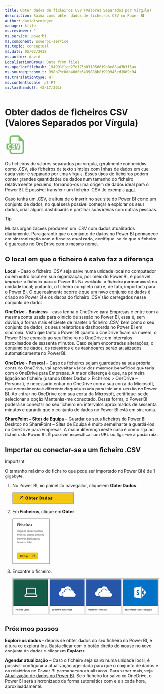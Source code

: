 ```yaml
---
title: Obter dados de ficheiros CSV (Valores Separados por Vírgula)
description: Saiba como obter dados de ficheiros CSV no Power BI
author: davidiseminger
manager: kfile
ms.reviewer: ''
ms.service: powerbi
ms.component: powerbi-service
ms.topic: conceptual
ms.date: 05/02/2018
ms.author: davidi
LocalizationGroup: Data from files
ms.openlocfilehash: 194993f1cd27e173b831850639b8e88a43b3f5aa
ms.sourcegitcommit: 998b79c0dd46d0e5439888b83999945ed1809c94
ms.translationtype: HT
ms.contentlocale: pt-PT
ms.lasthandoff: 05/17/2018
---
```

# <a name="get-data-from-comma-separated-value-csv-files"></a>Obter dados de ficheiros CSV (Valores Separados por Vírgula)
![](media/service-comma-separated-value-files/csv_icon.png)

Os ficheiros de valores separados por vírgula, geralmente conhecidos como .CSV, são ficheiros de texto simples com linhas de dados em que cada valor é separado por uma vírgula. Esses tipos de ficheiros podem conter grandes quantidades de dados num tamanho do ficheiro relativamente pequeno, tornando-os uma origem de dados ideal para o Power BI. É possível transferir um ficheiro .CSV de exemplo [aqui](http://go.microsoft.com/fwlink/?LinkID=619356).

Caso tenha um .CSV, é altura de o inserir no seu site do Power BI como um conjunto de dados, no qual será possível começar a explorar os seus dados, criar alguns dashboards e partilhar suas ideias com outras pessoas.

>[!TIP]
>Muitas organizações produzem um .CSV com dados atualizados diariamente. Para garantir que o conjunto de dados no Power BI permanece em sincronização com o ficheiro atualizado, certifique-se de que o ficheiro é guardado no OneDrive com o mesmo nome.

## <a name="where-your-file-is-saved-makes-a-difference"></a>O local em que o ficheiro é salvo faz a diferença
**Local** - Caso o ficheiro .CSV seja salvo numa unidade local no computador ou em outro local em sua organização, por meio do Power BI, é possível *importar* o ficheiro para o Power BI. Na verdade, o ficheiro permanecerá na unidade local; portanto, o ficheiro completo não é, de fato, importado para o Power BI. O que realmente ocorre é que um novo conjunto de dados é criado no Power BI e os dados do ficheiro .CSV são carregados nesse conjunto de dados.

**OneDrive - Business** – caso tenha o OneDrive para Empresas e entre com a mesma conta usada para o início de sessão no Power BI, essa é, sem dúvida, a forma mais eficiente de manter o ficheiro .CSV, bem como o seu conjunto de dados, os seus relatórios e dashboards no Power BI em sincronia. Visto que tanto o Power BI quanto o OneDrive ficam na nuvem, o Power BI se *conecta* ao seu ficheiro no OneDrive em intervalos aproximados de sessenta minutos. Caso sejam encontradas alterações, o conjunto de dados, os relatórios e os dashboards serão atualizados automaticamente no Power BI.

**OneDrive - Pessoal** – Caso os ficheiros sejam guardados na sua própria conta do OneDrive, vai aproveitar vários dos mesmos benefícios que teria com o OneDrive para Empresas. A maior diferença é que, na primeira ligação ao ficheiro (usando Obter Dados > Ficheiros > OneDrive – Personal), é necessário entrar no OneDrive com a sua conta da Microsoft, que normalmente é diferente daquela usada para iniciar a sessão no Power BI. Ao entrar no OneDrive com sua conta da Microsoft, certifique-se de selecionar a opção Mantenha-me conectado. Dessa forma, o Power BI poderá se conectar ao seu ficheiro em intervalos aproximados de sessenta minutos e garantir que o conjunto de dados no Power BI está em sincronia.

**SharePoint – Sites de Equipa** – Guardar os seus ficheiros do Power BI Desktop no SharePoint – Sites de Equipa é muito semelhante a guardá-los no OneDrive para Empresas. A maior diferença neste caso é como liga ao ficheiro do Power BI. É possível especificar um URL ou ligar-se à pasta raiz.

## <a name="import-or-connect-to-a-csv-file"></a>Importar ou conectar-se a um ficheiro .CSV
>[!IMPORTANT]
>O tamanho máximo do ficheiro que pode ser importado no Power BI é de 1 gigabyte.

1. No Power BI, no painel do navegador, clique em **Obter Dados**.
   
   ![](media/service-comma-separated-value-files/csv_get_data_button.png)
2. Em **Ficheiros**, clique em **Obter**.
   
   ![](media/service-comma-separated-value-files/csv_files_get.png)
3. Encontre o ficheiro.
   
   ![](media/service-comma-separated-value-files/csv_find_your_file.png)

## <a name="next-steps"></a>Próximos passos
**Explore os dados** – depois de obter dados do seu ficheiro no Power BI, é altura de explorá-los. Basta clicar com o botão direito do mouse no novo conjunto de dados e clicar em **Explorar**.

**Agendar atualização** – Caso o ficheiro seja salvo numa unidade local, é possível configurar a atualização agendada para que o conjunto de dados e os relatórios no Power BI permaneçam atualizados. Para saber mais, veja [Atualização de dados no Power BI](refresh-data.md). Se o ficheiro for salvo no OneDrive, o Power BI será sincronizado de forma automática com ele a cada hora, aproximadamente.

